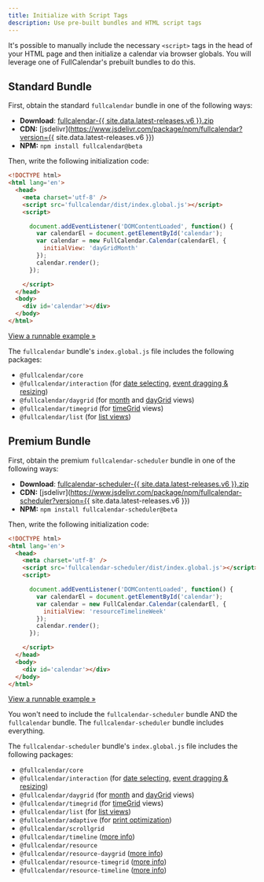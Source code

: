 ```yaml
---
title: Initialize with Script Tags
description: Use pre-built bundles and HTML script tags
---
```


It's possible to manually include the necessary `<script>` tags in the head of your HTML page and then initialize a calendar via browser globals. You will leverage one of FullCalendar's prebuilt bundles to do this.


## Standard Bundle

First, obtain the standard `fullcalendar` bundle in one of the following ways:

- **Download**: <a href='{{ site.fullcalendar_repo }}/releases/download/v{{ site.data.latest-releases.v6 }}/fullcalendar-{{ site.data.latest-releases.v6 }}.zip'>fullcalendar-{{ site.data.latest-releases.v6 }}.zip</a>
- **CDN:** [jsdelivr](https://www.jsdelivr.com/package/npm/fullcalendar?version={{ site.data.latest-releases.v6 }})
- **NPM:** `npm install fullcalendar@beta`

Then, write the following initialization code:

```html
<!DOCTYPE html>
<html lang='en'>
  <head>
    <meta charset='utf-8' />
    <script src='fullcalendar/dist/index.global.js'></script>
    <script>

      document.addEventListener('DOMContentLoaded', function() {
        var calendarEl = document.getElementById('calendar');
        var calendar = new FullCalendar.Calendar(calendarEl, {
          initialView: 'dayGridMonth'
        });
        calendar.render();
      });

    </script>
  </head>
  <body>
    <div id='calendar'></div>
  </body>
</html>
```

[View a runnable example &raquo;](initialize-globals-demo)

The `fullcalendar` bundle's `index.global.js` file includes the following packages:

- `@fullcalendar/core`
- `@fullcalendar/interaction` (for [date selecting](date-clicking-selecting), [event dragging & resizing](event-dragging-resizing))
- `@fullcalendar/daygrid` (for [month](month-view) and [dayGrid](daygrid-view) views)
- `@fullcalendar/timegrid` (for [timeGrid](timegrid-view) views)
- `@fullcalendar/list` (for [list views](list-view))


## Premium Bundle

First, obtain the premium `fullcalendar-scheduler` bundle in one of the following ways:

- **Download**: <a href='{{ site.fullcalendar_scheduler_repo }}/releases/download/v{{ site.data.latest-releases.v6 }}/fullcalendar-scheduler-{{ site.data.latest-releases.v6 }}.zip'>fullcalendar-scheduler-{{ site.data.latest-releases.v6 }}.zip</a>
- **CDN:** [jsdelivr](https://www.jsdelivr.com/package/npm/fullcalendar-scheduler?version={{ site.data.latest-releases.v6 }})
- **NPM:** `npm install fullcalendar-scheduler@beta`

Then, write the following initialization code:

```html
<!DOCTYPE html>
<html lang='en'>
  <head>
    <meta charset='utf-8' />
    <script src='fullcalendar-scheduler/dist/index.global.js'></script>
    <script>

      document.addEventListener('DOMContentLoaded', function() {
        var calendarEl = document.getElementById('calendar');
        var calendar = new FullCalendar.Calendar(calendarEl, {
          initialView: 'resourceTimelineWeek'
        });
        calendar.render();
      });

    </script>
  </head>
  <body>
    <div id='calendar'></div>
  </body>
</html>
```

[View a runnable example &raquo;](timeline-standard-view-demo)

You won't need to include the `fullcalendar-scheduler` bundle AND the `fullcalendar` bundle. The `fullcalendar-scheduler` bundle includes everything.

The `fullcalendar-scheduler` bundle's `index.global.js` file includes the following packages:

- `@fullcalendar/core`
- `@fullcalendar/interaction` (for [date selecting](date-clicking-selecting), [event dragging & resizing](event-dragging-resizing))
- `@fullcalendar/daygrid` (for [month](month-view) and [dayGrid](daygrid-view) views)
- `@fullcalendar/timegrid` (for [timeGrid](timegrid-view) views)
- `@fullcalendar/list` (for [list views](list-view))
- `@fullcalendar/adaptive` (for [print optimization](print))
- `@fullcalendar/scrollgrid`
- `@fullcalendar/timeline` ([more info](timeline-view-no-resources))
- `@fullcalendar/resource`
- `@fullcalendar/resource-daygrid` ([more info](resource-daygrid-view))
- `@fullcalendar/resource-timegrid` ([more info](vertical-resource-view))
- `@fullcalendar/resource-timeline` ([more info](timeline-view))
